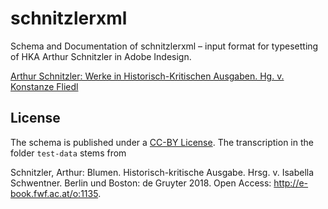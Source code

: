 # schnitzlerxml
Schema and Documentation of schnitzlerxml – input format for typesetting of HKA Arthur Schnitzler in Adobe Indesign.

[Arthur Schnitzler: Werke in Historisch-Kritischen Ausgaben. Hg. v. Konstanze Fliedl](http://www.arthur-schnitzler.at/historisch-kritische-ausgabe/)

## License
The schema is published under a [CC-BY License](https://creativecommons.org/licenses/by/4.0/).
The transcription in the folder `test-data` stems from

Schnitzler, Arthur: Blumen. Historisch-kritische Ausgabe. Hrsg. v. Isabella Schwentner. Berlin und Boston: de Gruyter 2018. Open Access: http://e-book.fwf.ac.at/o:1135.  
